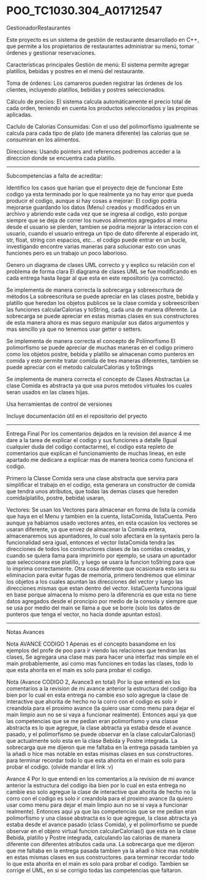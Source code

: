# POO_TC1030.304_A01712547
GestionadorRestaurantes


Este proyecto es un sistema de gestión de restaurante desarrollado en C++, que permite a los propietarios de restaurantes administrar su menú, tomar órdenes y gestionar reservaciones. 


Características principales
Gestión de menú: El sistema permite agregar platillos, bebidas y postres en el menú del restaurante.


Toma de órdenes: Los camareros pueden registrar las órdenes de los clientes, incluyendo platillos, bebidas y postres seleccionados.


Cálculo de precios: El sistema calcula automáticamente el precio total de cada orden, teniendo en cuenta los productos seleccionados y las propinas aplicadas.


Caclulo de Calorias Consumidas: Con el uso del polimorfismo igualmente se calcula para cada tipo de plato (de manera diferente) las calorias que se consumiran en los alimentos.


Direcciones: Usando pointers and references podremos acceder a la direccion donde se encuentra cada platillo.


-------------------------------------------------------------------------------------------------
Subcompetencias a falta de acreditar:


Identifico los casos que harían que el proyecto deje de funcionar
Este codigo ya esta terminado por lo que realmente ya no hay error que pueda producir el codigo, aunque si hay cosas a mejorar: El codigo podria mejorarse guardando los datos (Menu) creados y modificados en un archivo y abriendo este cada vez que se ingresa al codigo, esto porque siempre que se deja de correr los nuevos alimentos agregados al menu desde el usuario se pierden, tambien se podria mejorar la interaccion con el usuario, cuando el usuario entrega un tipo de dato diferente al esperado int, str, float, string con espacios, etc... el codigo puede entrar en un bucle, investigando encontre varias maneras para solucionar esto con unas funciones pero es un trabajo un poco laborioso.


Genero un diagrama de clases UML correcto y y explico su relación con el problema de forma clara
El diagrama de clases UML se fue modificando en cada entrega hasta llegar al que esta en este repositorio (ya correcto).


Se implementa de manera correcta la sobrecarga y sobreescritura de métodos
La sobreescritura se puede apreciar en las clases postre, bebida y platillo que heredan los objetos publicos se la clase comida y sobreescriben las funciones calcularCalorias y toString, cada una de manera diferente.
La sobrecarga se puede apreciar en estas mismas clases en sus constructores de esta manera ahora es mas seguro manipular sus datos argumentos y mas sencillo ya que no tenemos usar getter o setters.


Se implementa de manera correcta el concepto de Polimorfismo
El polimorfismo se puede apreciar de muchas maneras en el codigo primero como los objetos postre, bebida y platillo se almacenan como punteros en comida y esto permite tratar comida de tres maneras diferentes, tambien se puede apreciar con el metodo calcularCalorias y toStrings


Se implementa de manera correcta el concepto de Clases Abstractas
La clase Comida es abstracta ya que usa puros metodos virtuales los cuales seran usados en las clases hijas.


Usa herramientas de control de versiones


Incluye documentación útil en el repositorio del pryecto

-------------------------------------------------------------------------------------------------------

Entrega Final
Por los comentarios dejados en la revision del avance 4 me dare a la tarea de explicar el codigo y sus funciones a detalle (Igual cualquier duda del codigo contactarme), el codigo esta repleto de comentarios que explican el funcionamiento de muchas lineas, en este apartado me dedicare a explicar mas de manera teorica como funciona el codigo. 

Primero la Classe Comida sera una clase abstracta que servira para simplificar el trabajo en el codigo, esta generara un constructor de comida que tendra unos atributos, que todas las demas clases que hereden comida(platillo, postre, bebida) usaran, 


Vectores:
Se usan los Vectores para almacenar en forma de lista la comida que haya en el Menu y tambien en la cuenta, listaComida, listaCuenta. Pero aunque ya habiamos usado vectores antes, en esta ocasion los vectores se usaran diferente, ya que envez de almacenar la Comida entera, almacenaremos sus apuntadores, lo cual solo afectara en la syntaxis pero la funcionalidad sera igual, entonces el vector listaComida tendra las direcciones de todos los constructores clases de las comidas creadas, y cuando se quiera llama para imprimirlo por ejemplo, se usara un apuntador que seleccionara ese platillo, y luego se usara la funcion toString para que lo imprima correctamente. Otra cosa diferente que ocasionara esto sera su eliminacion para evitar fugas de memoria, primero tendremos que eliminar los objetos a los cuales apuntan las direcciones del vector y luego las direcciones mismas que estan dentro del vector. listaCuenta funciona igual en base porque almacena lo mismo pero la diferencria es que esta no tiene datos agregados desde el proncipio por medio de la consola y siempre que se usa por medio del main se llama a que se borre (solo los datos de punteros que tenga el vector, no hacia donde apuntan estos).



---------------------------------------------------------------------------------------
Notas Avances



Nota AVANCE CODIGO 1
Apenas es el concepto basandome en los ejemplos del profe de poo para ir viendo las relaciones que tendran las clases, Se agregara una clase mas para hacer una interfaz mas simple en el main probablemente, asi como mas funciones en todas las clases, todo lo que esta ahorita en el main es solo para probar el codigo.

Nota (Avance CODIGO 2, Avance3 en total)
Por lo que entendi en los comentarios a la revision de mi avance anterior la estructura del codigo iba bien por lo cual en esta entrega no cambie eso solo agregue la clase de interactive que ahorita de hecho no la corro con el codigo es solo ir creandola para el proximo avance (la quiero usar como menu para dejar el main limpio aun no se si vaya a funcionar realmente). Entonces aqui ya que las competencias que se me pedian eran polimorfismo y una classe abstracta es lo que agregue, la clase abtracta ya estaba desde el avance pasado, y el polimorfismo se puede observar en la clase calcularCalorias() que actualmente solo esta en la clase Bebida y Postre integrada. La sobrecarga que me dijeron que me faltaba en la entrega pasada tambien ya la añadi o hice mas notable en estas mismas clases en sus constructores.  para terminar recordar todo lo que esta ahorita en el main es solo para probar el codigo. (olvide mandar el link :v)

Avance 4
Por lo que entendi en los comentarios a la revision de mi avance anterior la estructura del codigo iba bien por lo cual en esta entrega no cambie eso solo agregue la clase de interactive que ahorita de hecho no la corro con el codigo es solo ir creandola para el proximo avance (la quiero usar como menu para dejar el main limpio aun no se si vaya a funcionar realmente). Entonces aqui ya que las competencias que se me pedian eran polimorfismo y una classe abstracta es lo que agregue, la clase abtracta ya estaba desde el avance pasado (class Comida), y el polimorfismo se puede observar en el objero virtual funcion calcularCalorias() que esta en la clase Bebida, platillo y Postre integrada, calculando las calorias de manera diferente con diferentes atributos cada una. La sobrecarga que me dijeron que me faltaba en la entrega pasada tambien ya la añadi o hice mas notable en estas mismas clases en sus constructores.  para terminar recordar todo lo que esta ahorita en el main es solo para probar el codigo. Tambien se corrige el UML, en si se corrigio todas las competencias que faltaron.
